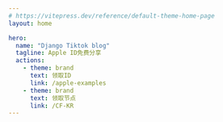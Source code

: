 ```yaml
---
# https://vitepress.dev/reference/default-theme-home-page
layout: home

hero:
  name: "Django Tiktok blog"
  tagline: Apple ID免费分享
  actions:
    - theme: brand
      text: 领取ID
      link: /apple-examples
    - theme: brand
      text: 领取节点
      link: /CF-KR
---
```


